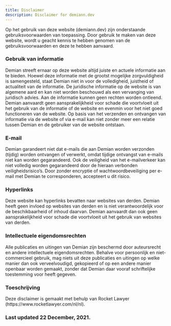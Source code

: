```yaml
---
title: Disclaimer
description: Disclaimer for demiann.dev
---
```


Op het gebruik van deze website (demiann.dev) zijn onderstaande
gebruiksvoorwaarden van toepassing. Door gebruik te maken van deze website,
wordt u geacht kennis te hebben genomen van de gebruiksvoorwaarden en deze
te hebben aanvaard.

<h3>Gebruik van informatie</h3>
Demian streeft ernaar op deze website altijd juiste en actuele informatie
aan te bieden. Hoewel deze informatie met de grootst mogelijke
zorgvuldigheid is samengesteld, staat Demian niet in voor de volledigheid,
juistheid of actualiteit van de informatie. De juridische informatie op de
website is van algemene aard en kan niet worden beschouwd als een vervanging
van juridisch advies. Aan de informatie kunnen geen rechten worden ontleend.
Demian aanvaardt geen aansprakelijkheid voor schade die voortvloeit uit het
gebruik van de informatie of de website en evenmin voor het niet goed
functioneren van de website. Op basis van het verzenden en ontvangen van
informatie via de website of via e-mail kan niet zonder meer een relatie
tussen Demian en de gebruiker van de website ontstaan.

<h3>E-mail</h3>
Demian garandeert niet dat e-mails die aan Demian worden verzonden (tijdig)
worden ontvangen of verwerkt, omdat tijdige ontvangst van e-mails niet kan
worden gegarandeerd. Ook de veiligheid van het e-mailverkeer kan niet
volledig worden gegarandeerd door de hieraan verbonden veiligheidsrisico’s.
Door zonder encryptie of wachtwoordbeveiliging per e-mail met Demian te
corresponderen, accepteert u dit risico.

<h3>Hyperlinks</h3>
Deze website kan hyperlinks bevatten naar websites van derden. Demian heeft
geen invloed op websites van derden en is niet verantwoordelijk voor de
beschikbaarheid of inhoud daarvan. Demian aanvaardt dan ook geen
aansprakelijkheid voor schade die voortvloeit uit het gebruik van websites
van derden.

<h3>Intellectuele eigendomsrechten</h3>
Alle publicaties en uitingen van Demian zijn beschermd door auteursrecht en
andere intellectuele eigendomsrechten. Behalve voor persoonlijk en
niet-commercieel gebruik, mag niets uit deze publicaties en uitingen op
welke manier dan ook verveelvoudigd, gekopieerd of op een andere manier
openbaar worden gemaakt, zonder dat Demian daar vooraf schriftelijke
toestemming voor heeft gegeven.

<h3>Toeschrijving</h3>
Deze disclaimer is gemaakt met behulp van Rocket Lawyer
(https://www.rocketlawyer.com/nl/nl).

### Last updated 22 December, 2021.
